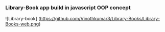 ### Library-Book app build in javascript OOP concept

![Library-book] (https://github.com/Vinothkumar3/Library-Books/Library-Books-web.png)